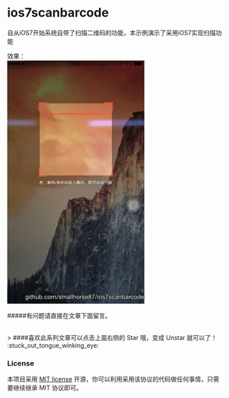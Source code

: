 # ios7scanbarcode
自从iOS7开始系统自带了扫描二维码的功能，本示例演示了采用iOS7实现扫描功能


效果：  
![pic](https://github.com/smallhorse87/ios7scanbarcode/blob/master/ios7scanbarcode.gif)


#####有问题请直接在文章下面留言。

<br>
> ####喜欢此系列文章可以点击上面右侧的 Star 哦，变成 Unstar 就可以了！ :stuck_out_tongue_winking_eye:

<br>

### License

本项目采用 [MIT license](http://opensource.org/licenses/MIT) 开源，你可以利用采用该协议的代码做任何事情，只需要继续继承 MIT 协议即可。
